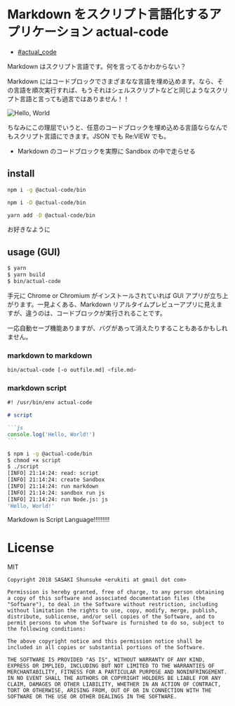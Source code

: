 # Markdown をスクリプト言語化するアプリケーション actual-code

- [#actual_code](https://twitter.com/search?f=tweets&q=%23actual_code)

Markdown はスクリプト言語です。何を言ってるかわからない？

Markdown にはコードブロックでさまざまなな言語を埋め込めます。なら、その言語を順次実行すれば、もうそれはシェルスクリプトなどと同じようなスクリプト言語と言っても過言ではありません！！

![Hello, World](images/hello-world.gif)

ちなみにこの理屈でいうと、任意のコードブロックを埋め込める言語ならなんでもスクリプト言語にできます。JSON でも Re:VIEW でも。

- Markdown のコードブロックを実際に Sandbox の中で走らせる

## install

```sh
npm i -g @actual-code/bin
```

```sh
npm i -D @actual-code/bin
```

```sh
yarn add -D @actual-code/bin
```

お好きなように

## usage (GUI)

```sh
$ yarn
$ yarn build
$ bin/actual-code
```

手元に Chrome or Chromium がインストールされていれば GUI アプリが立ち上がります。一見よくある、Markdown リアルタイムプレビューアプリに見えますが、違うのは、コードブロックが実行されることです。

一応自動セーブ機能ありますが、バグがあって消えたりすることもあるかもしれません。

### markdown to markdown

```sh
bin/actual-code [-o outfile.md] <file.md>
```

### markdown script

````markdown
#! /usr/bin/env actual-code

# script

```js
console.log('Hello, World!')
```
````

```sh
$ npm i -g @actual-code/bin
$ chmod +x script
$ ./script
[INFO] 21:14:24: read: script
[INFO] 21:14:24: create Sandbox
[INFO] 21:14:24: run markdown
[INFO] 21:14:24: sandbox run js
[INFO] 21:14:24: run Node.js: js
'Hello, World!'
```

Markdown is Script Language!!!!!!!!!

# License

MIT

```
Copyright 2018 SASAKI Shunsuke <erukiti at gmail dot com>

Permission is hereby granted, free of charge, to any person obtaining a copy of this software and associated documentation files (the "Software"), to deal in the Software without restriction, including without limitation the rights to use, copy, modify, merge, publish, distribute, sublicense, and/or sell copies of the Software, and to permit persons to whom the Software is furnished to do so, subject to the following conditions:

The above copyright notice and this permission notice shall be included in all copies or substantial portions of the Software.

THE SOFTWARE IS PROVIDED "AS IS", WITHOUT WARRANTY OF ANY KIND, EXPRESS OR IMPLIED, INCLUDING BUT NOT LIMITED TO THE WARRANTIES OF MERCHANTABILITY, FITNESS FOR A PARTICULAR PURPOSE AND NONINFRINGEMENT. IN NO EVENT SHALL THE AUTHORS OR COPYRIGHT HOLDERS BE LIABLE FOR ANY CLAIM, DAMAGES OR OTHER LIABILITY, WHETHER IN AN ACTION OF CONTRACT, TORT OR OTHERWISE, ARISING FROM, OUT OF OR IN CONNECTION WITH THE SOFTWARE OR THE USE OR OTHER DEALINGS IN THE SOFTWARE.
```

